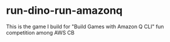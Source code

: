 # run-dino-run-amazonq
This is the game I build for "Build Games with Amazon Q CLI" fun competition among AWS CB
